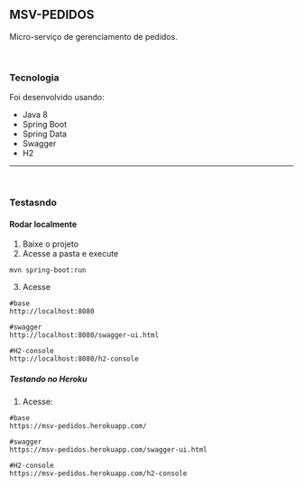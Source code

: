 ## MSV-PEDIDOS

Micro-serviço de gerenciamento de pedidos.

<br>

### Tecnologia

Foi desenvolvido usando:
- Java 8
- Spring Boot
- Spring Data
- Swagger
- H2 

---
<br>

### Testasndo

#### Rodar localmente

1. Baixe o projeto 
2. Acesse a pasta e execute

```shellscript
mvn spring-boot:run 
```
3. Acesse 

```shellscript
#base
http://localhost:8080

#swagger
http://localhost:8080/swagger-ui.html

#H2-console
http://localhost:8080/h2-console
```


##### Testando no Heroku 

1. Acesse:


```shellscript
#base
https://msv-pedidos.herokuapp.com/

#swagger
https://msv-pedidos.herokuapp.com/swagger-ui.html

#H2-console
https://msv-pedidos.herokuapp.com/h2-console
```